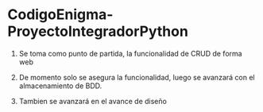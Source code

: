 # CodigoEnigma-ProyectoIntegradorPython

1. Se toma como punto de partida, la funcionalidad de CRUD de forma web

2. De momento solo se asegura la funcionalidad, luego se avanzará con el almacenamiento de BDD.

3. Tambien se avanzará en el avance de diseño